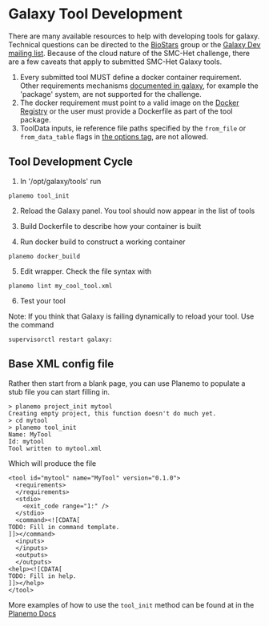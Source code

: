 
Galaxy Tool Development
=======================

There are many available resources to help with developing tools for galaxy. Technical questions can be directed to the [BioStars](https://biostar.usegalaxy.org/) group or the [Galaxy Dev mailing list](http://dev.list.galaxyproject.org/). Because of the cloud nature of the SMC-Het challenge, there are a few caveats that apply to submitted SMC-Het Galaxy tools.

1. Every submitted tool MUST define a docker container requirement. Other requirements mechanisms [documented in galaxy](https://wiki.galaxyproject.org/Admin/Tools/ToolConfigSyntax?action=show&redirect=Admin%2FTools%2FTool+Config+Syntax#A.3Crequirements.3E_tag_set), for example the 'package' system, are not supported for the challenge.
2. The docker requirement must point to a valid image on the [Docker Registry](https://registry.hub.docker.com/) or the user must provide a Dockerfile as part of the tool package.
3. ToolData inputs, ie reference file paths specified by the `from_file` or `from_data_table` flags in [the options tag](https://wiki.galaxyproject.org/Admin/Tools/ToolConfigSyntax?action=show&redirect=Admin%2FTools%2FTool+Config+Syntax#A.3Coptions.3E_tag_set), are not allowed.

Tool Development Cycle
----------------------

1. In '/opt/galaxy/tools' run
```
planemo tool_init
```
2. Reload the Galaxy panel. You tool should now appear in the list of tools

3. Build Dockerfile to describe how your container is built

4. Run docker build to construct a working container
```
planemo docker_build
```
5. Edit wrapper. Check the file syntax with
```
planemo lint my_cool_tool.xml
```
6. Test your tool

Note: If you think that Galaxy is failing dynamically to reload your tool. Use
the command
```
supervisorctl restart galaxy:
```

Base XML config file
--------------------
Rather then start from a blank page, you can use Planemo to populate a stub file you can start filling in.

```
> planemo project_init mytool
Creating empty project, this function doesn't do much yet.
> cd mytool
> planemo tool_init
Name: MyTool
Id: mytool
Tool written to mytool.xml
```

Which will produce the file
```
<tool id="mytool" name="MyTool" version="0.1.0">
  <requirements>
  </requirements>
  <stdio>
    <exit_code range="1:" />
  </stdio>
  <command><![CDATA[
TODO: Fill in command template.
]]></command>
  <inputs>
  </inputs>
  <outputs>
  </outputs>
<help><![CDATA[
TODO: Fill in help.
]]></help>
</tool>
```

More examples of how to use the `tool_init` method can be found at in the [Planemo Docs](http://planemo.readthedocs.org/en/latest/writing_standalone.html#the-basics)
